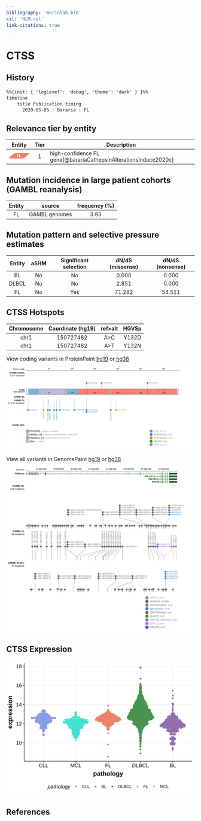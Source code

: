 ```yaml
---
bibliography: 'morinlab.bib'
csl: 'NLM.csl'
link-citations: true
---
```

# CTSS

## History

```mermaid
%%{init: { 'logLevel': 'debug', 'theme': 'dark' } }%%
timeline
    title Publication timing
      2020-05-05 : Bararia : FL
```

## Relevance tier by entity

|Entity|Tier|Description            |
|:------:|:----:|-----------------------|
|![FL](images/icons/FL_tier1.png)    |1   |high-confidence FL gene[@barariaCathepsinAlterationsInduce2020c]|

## Mutation incidence in large patient cohorts (GAMBL reanalysis)

|Entity|source       |frequency (%)|
|:------:|:-------------:|:-------------:|
|FL    |GAMBL genomes|3.93         |

## Mutation pattern and selective pressure estimates

|Entity|aSHM|Significant selection|dN/dS (missense)|dN/dS (nonsense)|
|:------:|:----:|:---------------------:|:----------------:|:----------------:|
|BL    |No  |No                   | 0.000          | 0.000          |
|DLBCL |No  |No                   | 2.851          | 0.000          |
|FL    |No  |Yes                  |71.282          |54.511          |




## CTSS Hotspots

| Chromosome |Coordinate (hg19) | ref>alt | HGVSp | 
 | :---:| :---: | :--: | :---: |
| chr1 | 150727482 | A>C | Y132D |
| chr1 | 150727482 | A>T | Y132N |

View coding variants in ProteinPaint [hg19](https://morinlab.github.io/LLMPP/GAMBL/CTSS_protein.html)  or [hg38](https://morinlab.github.io/LLMPP/GAMBL/CTSS_protein_hg38.html)

![](images/proteinpaint/CTSS_NM_004079.svg)

View all variants in GenomePaint [hg19](https://morinlab.github.io/LLMPP/GAMBL/CTSS.html)  or [hg38](https://morinlab.github.io/LLMPP/GAMBL/CTSS_hg38.html)

![](images/proteinpaint/CTSS.svg)

## CTSS Expression
![](images/gene_expression/CTSS_by_pathology.svg)
<!-- ORIGIN: barariaCathepsinAlterationsInduce2020c -->
<!-- FL: barariaCathepsinAlterationsInduce2020c -->

## References
